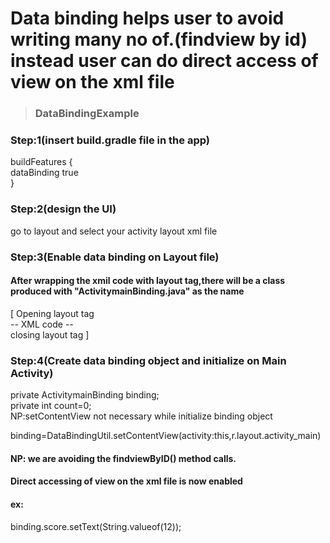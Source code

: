 # Data binding helps user to avoid writing many no of.(findview by id) instead user can do direct access of view on the xml file

> ### DataBindingExample
### Step:1(insert build.gradle file in the app)

  buildFeatures {</br>
       dataBinding true </br>
  }

### Step:2(design the UI)
go to layout and select your activity layout xml file

### Step:3(Enable data binding on Layout file)
#### After wrapping the xmil code with layout tag,there will be a class produced with "ActivitymainBinding.java" as the name

[ Opening layout tag </br>
 -- XML code --</br>
closing layout tag ]

### Step:4(Create data binding object and initialize on Main Activity)
private ActivitymainBinding binding;</br>
private int count=0;</br>
NP:setContentView not necessary while initialize binding object

binding=DataBindingUtil.setContentView(activity:this,r.layout.activity_main)

#### NP: we are avoiding the findviewByID() method calls.
#### Direct accessing of view on the xml file is now enabled
#### ex:
binding.score.setText(String.valueof(12));
